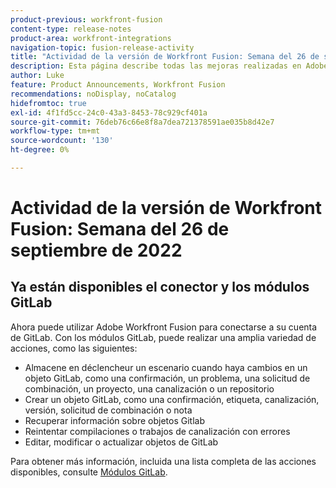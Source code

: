 ```yaml
---
product-previous: workfront-fusion
content-type: release-notes
product-area: workfront-integrations
navigation-topic: fusion-release-activity
title: "Actividad de la versión de Workfront Fusion: Semana del 26 de septiembre de 2022"
description: Esta página describe todas las mejoras realizadas en Adobe Workfront Fusion durante la semana del 19 de septiembre de 2022.
author: Luke
feature: Product Announcements, Workfront Fusion
recommendations: noDisplay, noCatalog
hidefromtoc: true
exl-id: 4f1fd5cc-24c0-43a3-8453-78c929cf401a
source-git-commit: 76deb76c66e8f8a7dea721378591ae035b8d42e7
workflow-type: tm+mt
source-wordcount: '130'
ht-degree: 0%

---
```


# Actividad de la versión de Workfront Fusion: Semana del 26 de septiembre de 2022

## Ya están disponibles el conector y los módulos GitLab

Ahora puede utilizar Adobe Workfront Fusion para conectarse a su cuenta de GitLab. Con los módulos GitLab, puede realizar una amplia variedad de acciones, como las siguientes:

* Almacene en déclencheur un escenario cuando haya cambios en un objeto GitLab, como una confirmación, un problema, una solicitud de combinación, un proyecto, una canalización o un repositorio
* Crear un objeto GitLab, como una confirmación, etiqueta, canalización, versión, solicitud de combinación o nota
* Recuperar información sobre objetos Gitlab
* Reintentar compilaciones o trabajos de canalización con errores
* Editar, modificar o actualizar objetos de GitLab

Para obtener más información, incluida una lista completa de las acciones disponibles, consulte [Módulos GitLab](/help/quicksilver/workfront-fusion/apps-and-their-modules/gitlab-modules.md).
